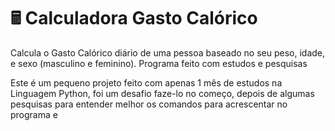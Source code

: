 # 🖩 Calculadora Gasto Calórico

Calcula o Gasto Calórico diário de uma pessoa baseado no seu peso, idade, e sexo (masculino e feminino).
Programa feito com estudos e pesquisas

Este é um pequeno projeto feito com apenas 1 mês de estudos na Linguagem Python, foi um desafio faze-lo no começo, depois de algumas pesquisas para entender melhor os comandos para acrescentar no programa e
